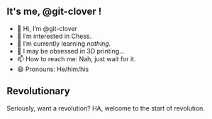 ## It's me, @git-clover !

- 👋 Hi, I’m @git-clover
- 👀 I’m interested in Chess.
- 🌱 I’m currently learning *nothing.*
- 💞️ I may be obsessed in 3D printing...
- 📫 How to reach me: Nah, just wait for it.
- 😄 Pronouns: He/him/his

<!---
git-clover/git-clover is a ✨ special ✨ repository because its `README.md` (this file) appears on your GitHub profile.
You can click the Preview link to take a look at your changes.
--->

## Revolutionary

Seriously, want a revolution?
HA, welcome to the start of revolution.
